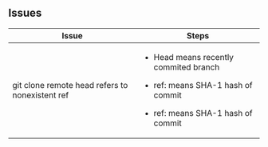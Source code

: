 ## Issues

|Issue|Steps|
|---|---|
|git clone remote head refers to nonexistent ref|<ul><li>Head means recently commited branch</li></ul><ul><li>ref: means SHA-1 hash of commit</li></ul><ul><li>ref: means SHA-1 hash of commit</li></ul>|
